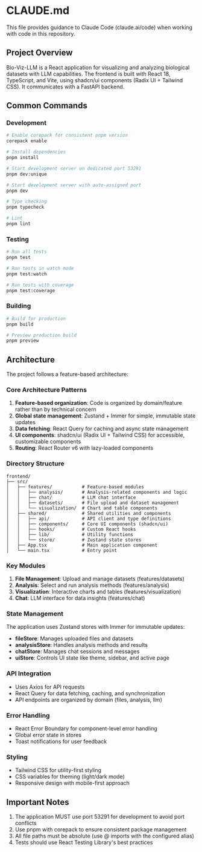 # CLAUDE.md

This file provides guidance to Claude Code (claude.ai/code) when working with code in this repository.

## Project Overview

Bio-Viz-LLM is a React application for visualizing and analyzing biological datasets with LLM capabilities. The frontend is built with React 18, TypeScript, and Vite, using shadcn/ui components (Radix UI + Tailwind CSS). It communicates with a FastAPI backend.

## Common Commands

### Development

```bash
# Enable corepack for consistent pnpm version
corepack enable

# Install dependencies
pnpm install

# Start development server on dedicated port 53291
pnpm dev:unique

# Start development server with auto-assigned port
pnpm dev

# Type checking
pnpm typecheck

# Lint
pnpm lint
```

### Testing

```bash
# Run all tests
pnpm test

# Run tests in watch mode
pnpm test:watch

# Run tests with coverage
pnpm test:coverage
```

### Building

```bash
# Build for production
pnpm build

# Preview production build
pnpm preview
```

## Architecture

The project follows a feature-based architecture:

### Core Architecture Patterns

1. **Feature-based organization**: Code is organized by domain/feature rather than by technical concern
2. **Global state management**: Zustand + Immer for simple, immutable state updates
3. **Data fetching**: React Query for caching and async state management
4. **UI components**: shadcn/ui (Radix UI + Tailwind CSS) for accessible, customizable components
5. **Routing**: React Router v6 with lazy-loaded components

### Directory Structure

```
frontend/
├── src/
│   ├── features/           # Feature-based modules
│   │   ├── analysis/       # Analysis-related components and logic
│   │   ├── chat/           # LLM chat interface
│   │   ├── datasets/       # File upload and dataset management
│   │   └── visualization/  # Chart and table components
│   ├── shared/             # Shared utilities and components
│   │   ├── api/            # API client and type definitions
│   │   ├── components/     # Core UI components (shadcn/ui)
│   │   ├── hooks/          # Custom React hooks
│   │   ├── lib/            # Utility functions
│   │   └── store/          # Zustand state stores
│   ├── App.tsx             # Main application component
│   └── main.tsx            # Entry point
```

### Key Modules

1. **File Management**: Upload and manage datasets (features/datasets)
2. **Analysis**: Select and run analysis methods (features/analysis)
3. **Visualization**: Interactive charts and tables (features/visualization)
4. **Chat**: LLM interface for data insights (features/chat)

### State Management

The application uses Zustand stores with Immer for immutable updates:

- **fileStore**: Manages uploaded files and datasets
- **analysisStore**: Handles analysis methods and results
- **chatStore**: Manages chat sessions and messages
- **uiStore**: Controls UI state like theme, sidebar, and active page

### API Integration

- Uses Axios for API requests
- React Query for data fetching, caching, and synchronization
- API endpoints are organized by domain (files, analysis, llm)

### Error Handling

- React Error Boundary for component-level error handling
- Global error state in stores
- Toast notifications for user feedback

### Styling

- Tailwind CSS for utility-first styling
- CSS variables for theming (light/dark mode)
- Responsive design with mobile-first approach

## Important Notes

1. The application MUST use port 53291 for development to avoid port conflicts
2. Use pnpm with corepack to ensure consistent package management
3. All file paths must be absolute (use @ imports with the configured alias)
4. Tests should use React Testing Library's best practices